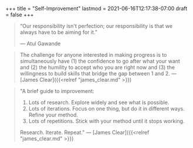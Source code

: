 +++
title = "Self-Improvement"
lastmod = 2021-06-16T12:17:38-07:00
draft = false
+++

> “Our responsibility isn't perfection; our responsibility is that we always have to be aiming for it.”
>
> — Atul Gawande

<!--quoteend-->

> The challenge for anyone interested in making progress is to simultaneously have (1) the confidence to go after what your want and (2) the humility to accept who you are right now and (3) the willingness to build skills that bridge the gap between 1 and 2.
> — [James Clear]({{<relref "james_clear.md" >}})

<!--quoteend-->

> "A brief guide to improvement:
>
> 1.  Lots of research. Explore widely and see what is possible.
> 2.  Lots of iterations. Focus on one thing, but do it in different ways. Refine your method.
> 3.  Lots of repetitions. Stick with your method until it stops working.
>
> Research. Iterate. Repeat."
> — [James Clear]({{<relref "james_clear.md" >}})